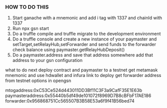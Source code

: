 ### HOW TO DO THIS

1. Start ganache with a mnemonic and add i tag with 1337 and chainId with 1337
2. Run npx gsn start
3. Do a truffle compile and truffle migrate to the development environment
4. Do a truffle console and create a new instance of your paymaster and setTarget,setRelayHub,setForwarder and send funds to the forwarder check balance using paymaster.getRelayHubDeposit()
5. Do a paymaster.address and save that address somewhere add that address to your gsn configuration

what to do next deploy contract and paymaster to a testnet
get metamask mnemonic and use hdwallet and infura link to deploy get forwarder address from testnet options in opengsn

mtogaddress:0xC53Ce524d443011DD3Bf11C3F3a9CafF35E1E63b
paymasteraddress:0x55440b5df49de101072f8969D7B8cBFbF17AE186
forwarder:0x956868751Cc565507B3B58E53a6f9f41B56bed74
